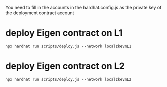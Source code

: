 You need to fill in the accounts in the hardhat.config.js as the private key of the deployment contract account

# deploy Eigen contract on L1

```shell
npx hardhat run scripts/deploy.js --network localzkevmL1
```

# deploy Eigen contract on L2

```shell
npx hardhat run scripts/deploy.js --network localzkevmL2
```
